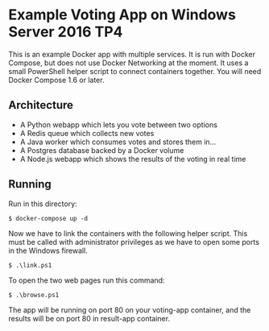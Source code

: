 Example Voting App on Windows Server 2016 TP4
=============================================

This is an example Docker app with multiple services. It is run with Docker Compose, but does not use Docker Networking at the moment. It uses a small PowerShell helper script to connect containers together. You will need Docker Compose 1.6 or later.

Architecture
-----

* A Python webapp which lets you vote between two options
* A Redis queue which collects new votes
* A Java worker which consumes votes and stores them in…
* A Postgres database backed by a Docker volume
* A Node.js webapp which shows the results of the voting in real time

Running
-------

Run in this directory:

    $ docker-compose up -d

Now we have to link the containers with the following helper script. This must be called with administrator privileges as we have to open some ports in the Windows firewall.

    $ .\link.ps1

To open the two web pages run this command:

    $ .\browse.ps1

The app will be running on port 80 on your voting-app container, and the results will be on port 80 in result-app container.
